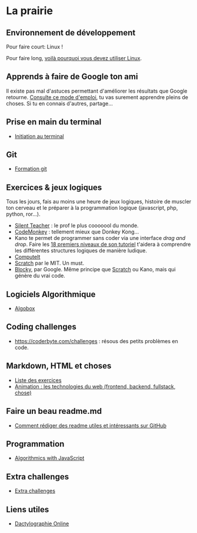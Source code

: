 # La prairie

## Environnement de développement

Pour faire court: Linux !

Pour faire long, [voilà pourquoi vous devez utiliser Linux](./linux.md).

## Apprends à faire de Google ton ami

Il existe pas mal d'astuces permettant d'améliorer les résultats que Google retourne. [Consulte ce mode d'emploi](UtiliserGoogle.md), tu vas surement apprendre pleins de choses. Si tu en connais d'autres, partage...

## Prise en main du terminal

- [Initiation au terminal](initiation_terminal.md)

## Git

- [Formation git](./git)

## Exercices & jeux logiques

Tous les jours, fais au moins une heure de jeux logiques, histoire de muscler ton cerveau et le préparer à la programmation logique (javascript, php, python, ror...).

- [Silent Teacher](http://silentteacher.toxicode.fr/) : le prof le plus cooooool du monde.
- [CodeMonkey](https://www.playcodemonkey.com/challenges/0) : tellement mieux que Donkey Kong...
- Kano te permet de programmer sans coder via une interface _drag and drop_. Faire les [18 premiers niveaux de son tutoriel](https://world.kano.me/coding-challenges/training) t'aidera à comprendre les différentes structures logiques de manière ludique. 
- [ComputeIt](http://compute-it.toxicode.fr/)
- [Scratch](https://scratch.mit.edu/) par le MIT. Un must.
- [Blocky](https://developers.google.com/blockly/), par Google. Même principe que [Scratch](https://scratch.mit.edu/) ou Kano, mais qui génère du vrai code.

## Logiciels Algorithmique

* [Algobox](http://www.xm1math.net/algobox/index.html)

## Coding challenges

- https://coderbyte.com/challenges : résous des petits problèmes en code.

## Markdown, HTML et choses

- [Liste des exercices](html-css)
- [Animation : les technologies du web (frontend, backend, fullstack, chose)](https://app.ludus.one/74e7bebb-4b97-4ed6-8fab-08d25778f54d)

## Faire un beau readme.md

- [Comment rédiger des readme utiles et intéressants sur GitHub](https://medium.com/becode/comment-faire-un-readme-sur-github-cc11f3df606a)

## Programmation

- [Algorithmics with JavaScript](./js-basics-algo)


## Extra challenges

* [Extra challenges](extra-challenges.md)

## Liens utiles

- [Dactylographie Online](https://www.dactylographie-online.com)

